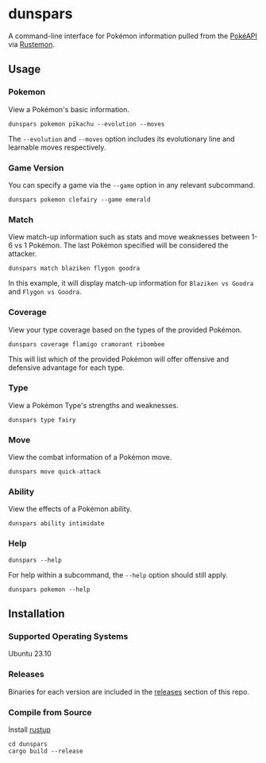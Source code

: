 # dunspars
A command-line interface for Pokémon information pulled from the [PokéAPI](https://pokeapi.co/) via [Rustemon](https://github.com/mlemesle/rustemon).

## Usage
### Pokemon
View a Pokémon's basic information. 
```
dunspars pokemon pikachu --evolution --moves
```
The `--evolution` and `--moves` option includes its evolutionary line and learnable moves respectively.

### Game Version
You can specify a game via the `--game` option in any relevant subcommand.
```
dunspars pokemon clefairy --game emerald
```

### Match
View match-up information such as stats and move weaknesses between 1-6 vs 1 Pokémon. The last Pokémon specified will be considered the attacker. 
```
dunspars match blaziken flygon goodra
```
In this example, it will display match-up information for `Blaziken vs Goodra` and `Flygon vs Goodra`.

### Coverage
View your type coverage based on the types of the provided Pokémon.
```
dunspars coverage flamigo cramorant ribombee
```
This will list which of the provided Pokémon will offer offensive and defensive advantage for each type.

### Type
View a Pokémon Type's strengths and weaknesses.
```
dunspars type fairy
```

### Move
View the combat information of a Pokémon move.
```
dunspars move quick-attack
```

### Ability
View the effects of a Pokémon ability.
```
dunspars ability intimidate
```

### Help
```
dunspars --help
```
For help within a subcommand, the `--help` option should still apply.
```
dunspars pokemon --help
```

## Installation

### Supported Operating Systems
Ubuntu 23.10

### Releases
Binaries for each version are included in the [releases](https://github.com/norune/dunspars/releases) section of this repo.

### Compile from Source
Install [rustup](https://www.rust-lang.org/tools/install)
```
cd dunspars
cargo build --release
```
